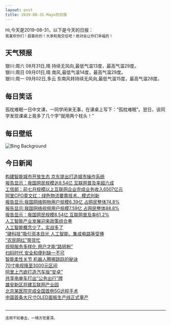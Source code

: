 ```yaml
---
layout: post
title: 2019-08-31-Mayx的日报
---
```


Hi,今天是2019-08-31，以下是今天的日报：<br><small>
我喜欢你们！超喜欢的！大家和我交往吧！绝对会让你们幸福的！</small><!--more-->
## 天气预报
银川:周六 08月31日,晴 持续无风向,最低气温13度，最高气温29度。<br>银川:周日 09月01日,晴 南风,最低气温14度，最高气温29度。<br>银川:周一 09月02日,多云 东南风转持续无风向,最低气温15度，最高气温28度。
## 每日笑话
孤枕难眠一日中文课，一同学闲来无事，在课桌上写下：“孤枕难眠”。翌日，该同学发现课桌上竟多了几个字“就用两个枕头！”
## 每日壁纸
![Bing Background](https://cn.bing.com/th?id=OHR.HardeeCoFair_EN-US1477332511_1920x1080.jpg&rf=LaDigue_1920x1080.jpg&pid=hp "Hardee County Fair in Wauchula, Florida (© Oscar G. Davila/Getty Images)")
## 今日新闻

[构建智能城市开放生态 京东提出打造城市操作系统](http://it.people.com.cn/n1/2019/0830/c1009-31328974.html)   
[报告显示：我国网民规模达8.54亿 互联网普及率超六成](http://it.people.com.cn/n1/2019/0830/c1009-31328461.html)   
[工信部：前七月规模以上互联网企业完成业务收入6507亿元](http://it.people.com.cn/n1/2019/0830/c1009-31328303.html)   
[阿里CPO童文红：绿色物流要靠技术、模式创新](http://it.people.com.cn/n1/2019/0830/c1009-31328358.html)   
[报告显示:我国网络购物用户规模6.39亿 占网民整体74.8%](http://it.people.com.cn/n1/2019/0830/c1009-31327624.html)   
[报告显示:我国网络视频用户规模7.59亿 占网民整体88.8%](http://it.people.com.cn/n1/2019/0830/c1009-31327749.html)   
[报告显示：我国网民规模8.54亿 互联网普及率61.2%](http://it.people.com.cn/n1/2019/0830/c1009-31327508.html)   
[人工智能产业发展迎来政策组合拳](http://it.people.com.cn/n1/2019/0830/c1009-31326548.html)   
[人工智能概念少了，实战多了](http://it.people.com.cn/n1/2019/0830/c1009-31326545.html)   
[“硬科技”吸引资本目光 人工智能、集成电路等受捧](http://it.people.com.cn/n1/2019/0830/c1009-31326543.html)   
[“农民网红”带货忙](http://it.people.com.cn/n1/2019/0830/c1009-31326734.html)   
[视频服务多样化 用户才能“路转粉”](http://it.people.com.cn/n1/2019/0830/c1009-31326746.html)   
[扫码时代 安全和便利缺一不可](http://it.people.com.cn/n1/2019/0830/c1009-31326741.html)   
[智能柔性关节 机器人腾挪跳跃的秘诀](http://it.people.com.cn/n1/2019/0830/c1009-31326750.html)   
[70寸电视降至3000元区间](http://it.people.com.cn/n1/2019/0830/c1009-31326574.html)   
[阿里上汽欲打造汽车版“安卓”](http://it.people.com.cn/n1/2019/0830/c1009-31326579.html)   
[共享电单车打出“公务出行”牌](http://it.people.com.cn/n1/2019/0830/c1009-31326603.html)   
[雄安新区将建互联网产业园](http://it.people.com.cn/n1/2019/0830/c1009-31326605.html)   
[北京某医院完成全国首例5G远程手术](http://it.people.com.cn/n1/2019/0830/c1009-31326612.html)   
[中国首条大尺寸OLED面板生产线正式量产](http://it.people.com.cn/n1/2019/0830/c1009-31326625.html)   
<br />

***

<small>连雨不知春去，一晴方觉夏深。</small>
